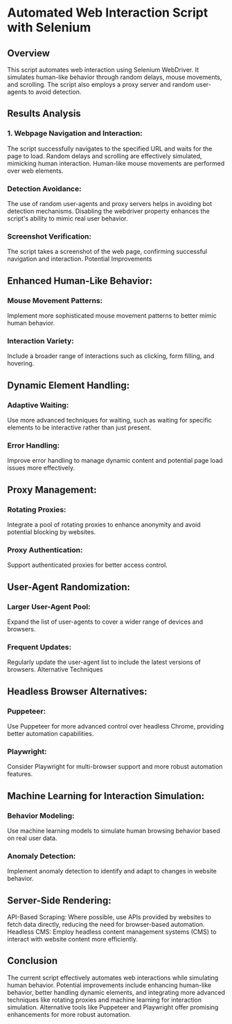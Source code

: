 # Automated Web Interaction Script with Selenium

## Overview
This script automates web interaction using Selenium WebDriver. It simulates human-like behavior through random delays, mouse movements, and scrolling. The script also employs a proxy server and random user-agents to avoid detection.

## Results Analysis
### 1. Webpage Navigation and Interaction:
The script successfully navigates to the specified URL and waits for the page to load.
Random delays and scrolling are effectively simulated, mimicking human interaction.
Human-like mouse movements are performed over web elements.

### Detection Avoidance:
The use of random user-agents and proxy servers helps in avoiding bot detection mechanisms.
Disabling the webdriver property enhances the script's ability to mimic real user behavior.

### Screenshot Verification:
The script takes a screenshot of the web page, confirming successful navigation and interaction.
Potential Improvements

## Enhanced Human-Like Behavior:
### Mouse Movement Patterns:
Implement more sophisticated mouse movement patterns to better mimic human behavior.
### Interaction Variety:
Include a broader range of interactions such as clicking, form filling, and hovering.

## Dynamic Element Handling:
### Adaptive Waiting:
Use more advanced techniques for waiting, such as waiting for specific elements to be interactive rather than just present.
### Error Handling:
Improve error handling to manage dynamic content and potential page load issues more effectively.

## Proxy Management:
### Rotating Proxies:
Integrate a pool of rotating proxies to enhance anonymity and avoid potential blocking by websites.
### Proxy Authentication:
Support authenticated proxies for better access control.

## User-Agent Randomization:
### Larger User-Agent Pool:
Expand the list of user-agents to cover a wider range of devices and browsers.
### Frequent Updates:
Regularly update the user-agent list to include the latest versions of browsers.
Alternative Techniques

## Headless Browser Alternatives:
### Puppeteer:
Use Puppeteer for more advanced control over headless Chrome, providing better automation capabilities.
### Playwright:
Consider Playwright for multi-browser support and more robust automation features.

## Machine Learning for Interaction Simulation:
### Behavior Modeling:
Use machine learning models to simulate human browsing behavior based on real user data.
### Anomaly Detection:
Implement anomaly detection to identify and adapt to changes in website behavior.
## Server-Side Rendering:
API-Based Scraping: Where possible, use APIs provided by websites to fetch data directly, reducing the need for browser-based automation.
Headless CMS: Employ headless content management systems (CMS) to interact with website content more efficiently.

## Conclusion
The current script effectively automates web interactions while simulating human behavior. Potential improvements include enhancing human-like behavior, better handling dynamic elements, and integrating more advanced techniques like rotating proxies and machine learning for interaction simulation. Alternative tools like Puppeteer and Playwright offer promising enhancements for more robust automation.
